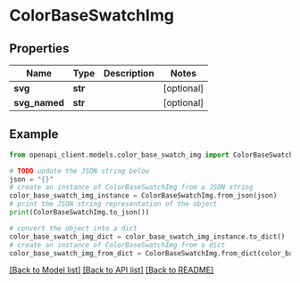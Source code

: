 # ColorBaseSwatchImg


## Properties

Name | Type | Description | Notes
------------ | ------------- | ------------- | -------------
**svg** | **str** |  | [optional] 
**svg_named** | **str** |  | [optional] 

## Example

```python
from openapi_client.models.color_base_swatch_img import ColorBaseSwatchImg

# TODO update the JSON string below
json = "{}"
# create an instance of ColorBaseSwatchImg from a JSON string
color_base_swatch_img_instance = ColorBaseSwatchImg.from_json(json)
# print the JSON string representation of the object
print(ColorBaseSwatchImg.to_json())

# convert the object into a dict
color_base_swatch_img_dict = color_base_swatch_img_instance.to_dict()
# create an instance of ColorBaseSwatchImg from a dict
color_base_swatch_img_from_dict = ColorBaseSwatchImg.from_dict(color_base_swatch_img_dict)
```
[[Back to Model list]](../README.md#documentation-for-models) [[Back to API list]](../README.md#documentation-for-api-endpoints) [[Back to README]](../README.md)


